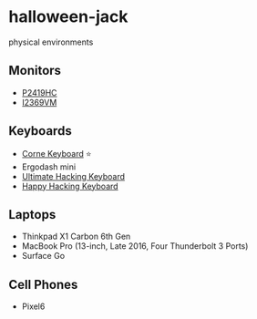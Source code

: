 # halloween-jack
physical environments

## Monitors
- [P2419HC](https://www.dell.com/ja-jp/shop/dell-%E3%83%97%E3%83%AD%E3%83%95%E3%82%A7%E3%83%83%E3%82%B7%E3%83%A7%E3%83%8A%E3%83%AB%E3%82%B7%E3%83%AA%E3%83%BC%E3%82%BA-p2419hc-238%E3%82%A4%E3%83%B3%E3%83%81-%E3%83%AF%E3%82%A4%E3%83%89-usb%E3%83%BCc-%E3%83%A2%E3%83%8B%E3%82%BF%E3%83%BC/apd/210-aqiq/%E3%83%A2%E3%83%8B%E3%82%BF-%E3%83%A2%E3%83%8B%E3%82%BF%E3%82%A2%E3%82%AF%E3%82%BB%E3%82%B5%E3%83%AA)
- [I2369VM](https://eu.aoc.com/en/monitors/i2369vm)

## Keyboards
- [Corne Keyboard](https://github.com/foostan/crkbd) ⭐
- Ergodash mini
- [Ultimate Hacking Keyboard](https://ultimatehackingkeyboard.com/)
- [Happy Hacking Keyboard](https://www.pfu.fujitsu.com/hhkeyboard/hhkbpro2/)

## Laptops
- Thinkpad X1 Carbon 6th Gen
- MacBook Pro (13-inch, Late 2016, Four Thunderbolt 3 Ports)
- Surface Go

## Cell Phones
- Pixel6
